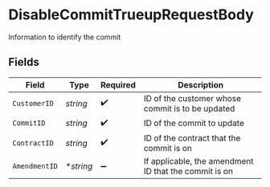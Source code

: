 # DisableCommitTrueupRequestBody

Information to identify the commit


## Fields

| Field                                                 | Type                                                  | Required                                              | Description                                           |
| ----------------------------------------------------- | ----------------------------------------------------- | ----------------------------------------------------- | ----------------------------------------------------- |
| `CustomerID`                                          | *string*                                              | :heavy_check_mark:                                    | ID of the customer whose commit is to be updated      |
| `CommitID`                                            | *string*                                              | :heavy_check_mark:                                    | ID of the commit to update                            |
| `ContractID`                                          | *string*                                              | :heavy_check_mark:                                    | ID of the contract that the commit is on              |
| `AmendmentID`                                         | **string*                                             | :heavy_minus_sign:                                    | If applicable, the amendment ID that the commit is on |